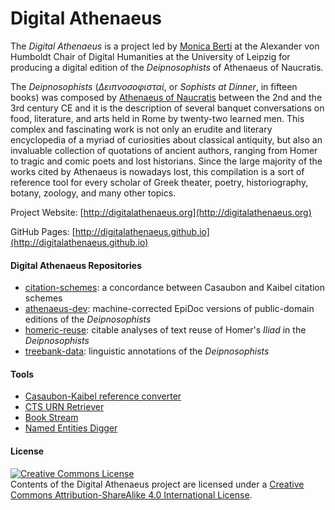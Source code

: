 # Digital Athenaeus

The _Digital Athenaeus_ is a project led by [Monica Berti](http://www.monicaberti.com/) at the Alexander von Humboldt Chair of Digital Humanities at the University of Leipzig for producing a digital edition of the _Deipnosophists_ of Athenaeus of Naucratis.

The _Deipnosophists_ (_Δειπνοσοφισταί_, or _Sophists at Dinner_, in fifteen books) was composed by [Athenaeus of Naucratis](http://catalog.perseus.org/catalog/urn:cite:perseus:author.228) between the 2nd and the 3rd century CE and it is the description of several banquet conversations on food, literature, and arts held in Rome by twenty-two learned men. This complex and fascinating work is not only an erudite and literary encyclopedia of a myriad of curiosities about classical antiquity, but also an invaluable collection of quotations of ancient authors, ranging from Homer to tragic and comic poets and lost historians. Since the large majority of the works cited by Athenaeus is nowadays lost, this compilation is a sort of reference tool for every scholar of Greek theater, poetry, historiography, botany, zoology, and many other topics.

Project Website: [http://digitalathenaeus.org](http://digitalathenaeus.org)

GitHub Pages: [http://digitalathenaeus.github.io](http://digitalathenaeus.github.io)

#### Digital Athenaeus Repositories
* [citation-schemes](https://github.com/DigitalAthenaeus/citation-schemes): a concordance between Casaubon and Kaibel citation schemes 
* [athenaeus-dev](https://github.com/OpenGreekAndLatin/athenaeus-dev): machine-corrected EpiDoc versions of public-domain editions of the *Deipnosophists*
* [homeric-reuse](https://github.com/DigitalAthenaeus/homeric-reuse): citable analyses of text reuse of Homer's _Iliad_ in the _Deipnosophists_
* [treebank-data](https://github.com/DigitalAthenaeus/treebank-data): linguistic annotations of the *Deipnosophists*

#### Tools
* [Casaubon-Kaibel reference converter](http://www.digitalathenaeus.org/tools/Casaubon-Kaibel_converter/)
* [CTS URN Retriever](http://www.digitalathenaeus.org/tools/KaibelText/cts_urn_retriever.php)
* [Book Stream](http://www.digitalathenaeus.org/tools/Book-Stream/)
* [Named Entities Digger](http://www.digitalathenaeus.org/tools/KaibelText/named_entities_digger.php)

#### License

<a rel="license" href="http://creativecommons.org/licenses/by-sa/4.0/"><img alt="Creative Commons License" style="border-width:0" src="https://i.creativecommons.org/l/by-sa/4.0/88x31.png" /></a><br />Contents of the Digital Athenaeus project are licensed under a <a rel="license" href="http://creativecommons.org/licenses/by-sa/4.0/">Creative Commons Attribution-ShareAlike 4.0 International License</a>.
